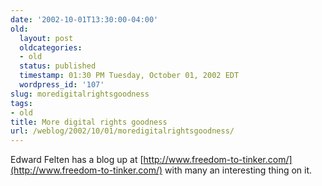 ```yaml
---
date: '2002-10-01T13:30:00-04:00'
old:
  layout: post
  oldcategories:
  - old
  status: published
  timestamp: 01:30 PM Tuesday, October 01, 2002 EDT
  wordpress_id: '107'
slug: moredigitalrightsgoodness
tags:
- old
title: More digital rights goodness
url: /weblog/2002/10/01/moredigitalrightsgoodness/
---
```


Edward Felten has a blog up at
[http://www.freedom-to-tinker.com/](http://www.freedom-to-tinker.com/) with
many an interesting thing on it.


